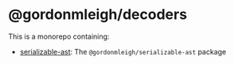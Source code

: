 # @gordonmleigh/decoders

This is a monorepo containing:

- [serializable-ast](packages/decoders/README.md): The `@gordonmleigh/serializable-ast` package
